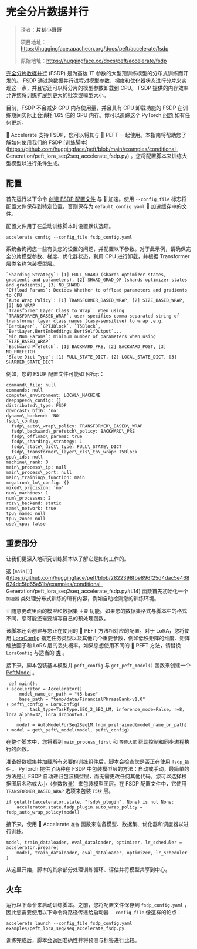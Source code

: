 # 完全分片数据并行

> 译者：[片刻小哥哥](https://github.com/jiangzhonglian)
>
> 项目地址：<https://huggingface.apachecn.org/docs/peft/accelerate/fsdp>
>
> 原始地址：<https://huggingface.co/docs/peft/accelerate/fsdp>


[完全分片数据并行](https://pytorch.org/docs/stable/fsdp.html)
 (FSDP) 是为高达 1T 参数的大型预训练模型的分布式训练而开发的。 FSDP 通过跨数据并行进程对模型参数、梯度和优化器状态进行分片来实现这一点，并且它还可以将分片的模型参数卸载到 CPU。 FSDP 提供的内存效率允许您将训练扩展到更大的批次或模型大小。


目前，FSDP 不会减少 GPU 内存使用量，并且具有 CPU 卸载功能的 FSDP 在训练期间实际上会消耗 1.65 倍的 GPU 内存。你可以追踪这个 PyTorch
 [问题](https://github.com/pytorch/pytorch/issues/91165)
 如有任何更新。


🤗 Accelerate 支持 FSDP，您可以将其与 🤗 PEFT 一起使用。本指南将帮助您了解如何使用我们的 FSDP
 [训练脚本](https://github.com/huggingface/peft/blob/main/examples/conditional_ Generation/peft_lora_seq2seq_accelerate_fsdp.py)
 。您将配置脚本来训练大型模型以进行条件生成。


## 配置



首先运行以下命令
 [创建 FSDP 配置文件](https://huggingface.co/docs/accelerate/main/en/usage_guides/fsdp)
 与 🤗 加速。使用
 `--config_file`
 标志将配置文件保存到特定位置，否则保存为
 `default_config.yaml`
 🤗 加速缓存中的文件。


配置文件用于在启动训练脚本时设置默认选项。



```
accelerate config --config_file fsdp_config.yaml
```


系统会询问您一些有关您的设置的问题，并配置以下参数。对于此示例，请确保完全分片模型参数、梯度、优化器状态，​​利用 CPU 进行卸载，并根据 Transformer 层类名称包装模型层。



```
`Sharding Strategy`: [1] FULL_SHARD (shards optimizer states, gradients and parameters), [2] SHARD_GRAD_OP (shards optimizer states and gradients), [3] NO_SHARD
`Offload Params`: Decides Whether to offload parameters and gradients to CPU
`Auto Wrap Policy`: [1] TRANSFORMER_BASED_WRAP, [2] SIZE_BASED_WRAP, [3] NO_WRAP 
`Transformer Layer Class to Wrap`: When using `TRANSFORMER_BASED_WRAP`, user specifies comma-separated string of transformer layer class names (case-sensitive) to wrap ,e.g, 
`BertLayer`, `GPTJBlock`, `T5Block`, `BertLayer,BertEmbeddings,BertSelfOutput`...
`Min Num Params`: minimum number of parameters when using `SIZE_BASED_WRAP`
`Backward Prefetch`: [1] BACKWARD_PRE, [2] BACKWARD_POST, [3] NO_PREFETCH
`State Dict Type`: [1] FULL_STATE_DICT, [2] LOCAL_STATE_DICT, [3] SHARDED_STATE_DICT  
```


例如，您的 FSDP 配置文件可能如下所示：



```
command\_file: null
commands: null
compute\_environment: LOCAL\_MACHINE
deepspeed\_config: {}
distributed\_type: FSDP
downcast\_bf16: 'no'
dynamo\_backend: 'NO'
fsdp\_config:
  fsdp\_auto\_wrap\_policy: TRANSFORMER\_BASED\_WRAP
  fsdp\_backward\_prefetch\_policy: BACKWARD\_PRE
  fsdp\_offload\_params: true
  fsdp\_sharding\_strategy: 1
  fsdp\_state\_dict\_type: FULL\_STATE\_DICT
  fsdp\_transformer\_layer\_cls\_to\_wrap: T5Block
gpu\_ids: null
machine\_rank: 0
main\_process\_ip: null
main\_process\_port: null
main\_training\_function: main
megatron\_lm\_config: {}
mixed\_precision: 'no'
num\_machines: 1
num\_processes: 2
rdzv\_backend: static
same\_network: true
tpu\_name: null
tpu\_zone: null
use\_cpu: false
```


## 重要部分



让我们更深入地研究训练脚本以了解它是如何工作的。


这
 [`main()`](https://github.com/huggingface/peft/blob/2822398fbe896f25d4dac5e468624dc5fd65a51b/examples/conditional_ Generation/peft_lora_seq2seq_accelerate_fsdp.py#L14)
 函数首先初始化一个
 `加速器`
 类处理分布式训练的所有内容，例如自动检测您的训练环境。


💡 随意更改里面的模型和数据集
 `主要`
 功能。如果您的数据集格式与脚本中的格式不同，您可能还需要编写自己的预处理函数。


该脚本还会创建与您正在使用的 🤗 PEFT 方法相对应的配置。对于 LoRA，您将使用
 [LoraConfig](/docs/peft/v0.6.2/en/package_reference/tuners#peft.LoraConfig)
 指定任务类型以及其他几个重要参数，例如低秩矩阵的维度、矩阵缩放因子和 LoRA 层的丢失概率。如果您想使用不同的 🤗 PEFT 方法，请替换
 `LoraConfig`
 与适当的
 [类](../package_reference/tuners)
 。


接下来，脚本包装基本模型并
 `peft_config`
 与
 `get_peft_model()`
 函数来创建一个
 [PeftModel](/docs/peft/v0.6.2/en/package_reference/peft_model#peft.PeftModel)
 。



```
 def main():
+ accelerator = Accelerator()
     model_name_or_path = "t5-base"
     base_path = "temp/data/FinancialPhraseBank-v1.0"
+ peft\_config = LoraConfig(
         task_type=TaskType.SEQ_2_SEQ_LM, inference_mode=False, r=8, lora_alpha=32, lora_dropout=0.1
     )
    model = AutoModelForSeq2SeqLM.from_pretrained(model_name_or_path)
+ model = get\_peft\_model(model, peft\_config)
```


在整个脚本中，您将看到
 `main_process_first`
 和
 `等待大家`
 帮助控制和同步进程执行的函数。


准备好数据集并加载所有必要的训练组件后，脚本会检查您是否正在使用
 `fsdp_插件`
 。 PyTorch 提供了两种在 FSDP 中包装模型层的方法：自动或手动。最简单的方法是让 FSDP 自动递归包装模型层，而无需更改任何其他代码。您可以选择根据图层名称或大小（参数数量）来包装模型图层。在 FSDP 配置文件中，它使用
 `TRANSFORMER_BASED_WRAP`
 选项来包装
 `T5块`
 层。



```
if getattr(accelerator.state, "fsdp\_plugin", None) is not None:
    accelerator.state.fsdp_plugin.auto_wrap_policy = fsdp_auto_wrap_policy(model)
```


接下来，使用 🤗 Accelerate
 `准备`
 函数来准备模型、数据集、优化器和调度器以进行训练。



```
model, train_dataloader, eval_dataloader, optimizer, lr_scheduler = accelerator.prepare(
    model, train_dataloader, eval_dataloader, optimizer, lr_scheduler
)
```


从这里开始，脚本的其余部分处理训练循环、评估并将模型共享到中心。


## 火车



运行以下命令来启动训练脚本。之前，您将配置文件保存到
 `fsdp_config.yaml`
 ，因此您需要使用以下命令将路径传递给启动器
 `--config_file`
 像这样的论点：



```
accelerate launch --config_file fsdp_config.yaml examples/peft_lora_seq2seq_accelerate_fsdp.py
```


训练完成后，脚本会返回准确性并将预测与标签进行比较。